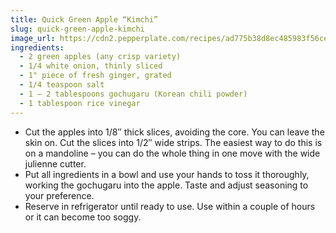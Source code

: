 ```yaml
---
title: Quick Green Apple “Kimchi”
slug: quick-green-apple-kimchi
image_url: https://cdn2.pepperplate.com/recipes/ad775b38d8ec485983f56cee5e58d2bd.jpg
ingredients:
  - 2 green apples (any crisp variety)
  - 1/4 white onion, thinly sliced
  - 1" piece of fresh ginger, grated
  - 1/4 teaspoon salt
  - 1 – 2 tablespoons gochugaru (Korean chili powder)
  - 1 tablespoon rice vinegar
---
```


* Cut the apples into 1/8″ thick slices, avoiding the core. You can leave the skin on. Cut the slices into 1/2″ wide strips. The easiest way to do this is on a mandoline – you can do the whole thing in one move with the wide julienne cutter.
* Put all ingredients in a bowl and use your hands to toss it thoroughly, working the gochugaru into the apple. Taste and adjust seasoning to your preference.
* Reserve in refrigerator until ready to use. Use within a couple of hours or it can become too soggy.

